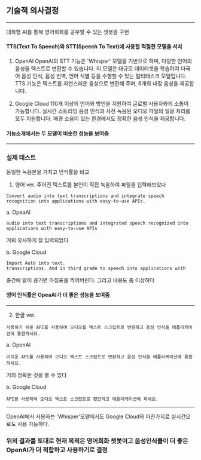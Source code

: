 ## 기술적 의사결정
---
대화형 AI를 통해 영어회화를 공부할 수 있는 챗봇을 구현
#### TTS(Text To Speech)와 STT(Speech To Text)에 사용할 적절한 모델을 서치
1. OpenAI
OpenAI의 STT 기능은 'Whisper' 모델을 기반으로 하며, 다양한 언어의 음성을 텍스트로 변환할 수 있습니다. 이 모델은 대규모 데이터셋을 학습하여 다국어 음성 인식, 음성 번역, 언어 식별 등을 수행할 수 있는 멀티태스크 모델입니다.   
TTS 기능은 텍스트를 자연스러운 음성으로 변환해 주며, 6개의 내장 음성을 제공합니다.  
>
2. Google Cloud
110개 이상의 언어와 방언을 지원하여 글로벌 사용자와의 소통이 가능합니다.
실시간 스트리밍 음성 인식과 사전 녹음된 오디오 파일의 일괄 처리를 모두 지원합니다.
배경 소음이 있는 환경에서도 정확한 음성 인식을 제공합니다.

#### 기능소개에서는 두 모델이 비슷한 성능을 보여줌
---
### 실제 테스트
동일한 녹음본을 가지고 인식률을 비교
1. 영어 ver.
주어진 텍스트를 본인이 직접 녹음하여 파일을 입력해보았다
```
Convert audio into text transcriptions and integrate speech recognition into applications with easy-to-use APIs.

```
a. OpeaAI
```
audio into text transcriptions and integrated speech recognized into applications with easy-to-use APIs

```
거의 유사하게 잘 입력되었다    
>
b. Google Cloud
```
Import Auto into text.
transcriptions. And in third grade to speech into applications with 

```
중간에 말이 끊기면 마침표를 찍어버린다. 그리고 내용도 좀 이상하다

#### 영어 인식률은 OpeaAI가 더 좋은 성능을 보여줌

---
2. 한글 ver.
```
사용하기 쉬운 API를 사용하여 오디오를 텍스트 스크립트로 변환하고 음성 인식을 애플리케이션에 통합하세요.

```
a. OpenAI
```
이쉬운 API를 사용하여 오디오 텍스트 스크립트로 변환하고 음성 인식을 애플리케이션에 통합하세요.

```
거의 정확한 것을 볼 수 있다   
>
b. Google Cloud
```
API를 사용하여 오디오 텍스트 스크립트로 편안하고 애플리케이션에 파세요.

```
---
OpenAI에서 사용하는 'Whisper'모델에서도 Google Cloud와 마찬가지로 실시간으로도 사용 가능하다.
### 위의 결과를 토대로 현재 목적은 영어회화 챗봇이고 음성인식률이 더 좋은 OpenAI가 더 적합하고 사용하기로 결정
